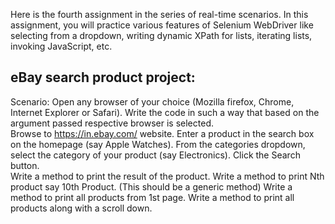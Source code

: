 Here is the fourth assignment in the series of real-time scenarios. In this assignment, you will practice various features of Selenium WebDriver like selecting from a dropdown, writing dynamic XPath for lists, iterating lists, invoking JavaScript, etc.

## eBay search product project:


Scenario:
Open any browser of your choice (Mozilla firefox, Chrome, Internet Explorer or Safari). Write the code in such a way that based on the argument passed respective browser is selected.<br>
Browse to https://in.ebay.com/ website.
Enter a product in the search box on the homepage (say Apple Watches).
From the categories dropdown, select the category of your product (say Electronics).
Click the Search button.<br>
Write a method to print the result of the product.
Write a method to print Nth product say 10th Product. (This should be a generic method)
Write a method to print all products from 1st page.
Write a method to print all products along with a scroll down.
